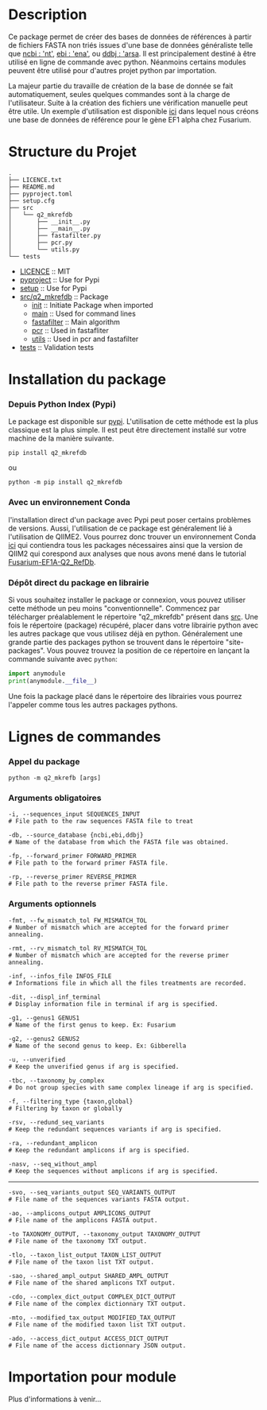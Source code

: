 # Description

Ce package permet de créer des bases de données de références à partir de fichiers FASTA non triés issues d'une base de données généraliste telle que [ncbi : 'nt'](https://www.ncbi.nlm.nih.gov/nucleotide/), [ebi : 'ena'](https://www.ebi.ac.uk/ena/browser/home), ou [ddbj : 'arsa](http://ddbj.nig.ac.jp/arsa/). Il est principalement destiné à être utilisé en ligne de commande avec python. Néanmoins certains modules peuvent être utilisé pour d'autres projet python par importation.

La majeur partie du travaille de création de la base de donnée se fait automatiquement, seules quelques commandes sont à la charge de l'utilisateur. Suite à la création des fichiers une vérification manuelle peut être utile. Un exemple d'utilisation est disponible [ici](https://github.com/cplessis/Fusarium-EF1A-Q2_RefDb) dans lequel nous créons une base de données de référence pour le gène EF1 alpha chez Fusarium. 

# Structure du Projet

``` shell
.
├── LICENCE.txt
├── README.md
├── pyproject.toml
├── setup.cfg
├── src
│   └── q2_mkrefdb
│       ├── __init__.py
│       ├── __main__.py
│       ├── fastafilter.py
│       ├── pcr.py
│       └── utils.py
└── tests
```

* [LICENCE](./LICENCE.txt) :: MIT
* [pyproject](./pyproject.toml) :: Use for Pypi
* [setup](./setup.cfg) :: Use for Pypi
* [src/q2_mkrefdb](./src/q2_mkrefdb) :: Package
  * [init](./src/q2_mkrefdb/__init__.py) :: Initiate Package when imported
  * [main](./src/q2_mkrefdb/__main__.py) :: Used for command lines
  * [fastafilter](./src/q2_mkrefdb/fastafilter.py) :: Main algorithm
  * [pcr](./src/q2_mkrefdb/pcr.py) :: Used in fastafliter
  * [utils](./src/q2_mkrefdb/utils.py) :: Used in pcr and fastafilter
* [tests](./tests) :: Validation tests



# Installation du package

### Depuis Python Index (Pypi)

Le package est disponible sur [pypi](https://pypi.org/). L'utilisation de cette méthode est la plus classique est la plus simple. Il est peut être directement installé sur votre machine de la manière suivante.

```shell
pip install q2_mkrefdb
```

ou

```shell
python -m pip install q2_mkrefdb
```

### Avec un environnement Conda

l'installation direct d'un package avec Pypi peut poser certains problèmes de versions. Aussi, l'utilisation de ce package est généralement lié à l'utilisation de QIIME2. Vous pourrez donc trouver un environnement Conda [ici]() qui contiendra tous les packages nécessaires ainsi que la version de QIIM2 qui corespond aux analyses que nous avons mené dans le tutorial [Fusarium-EF1A-Q2_RefDb](https://github.com/cplessis/Fusarium-EF1A-Q2_RefDb).

### Dépôt direct du package en librairie

Si vous souhaitez installer le package or connexion, vous pouvez utiliser cette méthode un peu moins "conventionnelle". Commencez par télécharger préalablement le répertoire "q2_mkrefdb" présent dans [src](./src). Une fois le répertoire (package) récupéré, placer dans votre librairie python avec les autres package que vous utilisez déjà en python. Généralement une grande partie des packages python se trouvent dans le répertoire "site-packages". Vous pouvez trouvez la position de ce répertoire en lançant la commande suivante avec `python`:

```python
import anymodule
print(anymodule.__file__)
```

Une fois la package placé dans le répertoire des librairies vous pourrez l'appeler comme tous les autres packages pythons.

# Lignes de commandes

### Appel du package

``` shell
python -m q2_mkrefb [args]
```

### Arguments obligatoires

```shell
-i, --sequences_input SEQUENCES_INPUT
# File path to the raw sequences FASTA file to treat 
```



 ```shell
-db, --source_database {ncbi,ebi,ddbj}
# Name of the database from which the FASTA file was obtained.
 ```



```shell
-fp, --forward_primer FORWARD_PRIMER
# File path to the forward primer FASTA file.
```

 

```shell
-rp, --reverse_primer REVERSE_PRIMER
# File path to the reverse primer FASTA file.
```

 

### Arguments optionnels

```shell
-fmt, --fw_mismatch_tol FW_MISMATCH_TOL
# Number of mismatch which are accepted for the forward primer annealing.
```

  

```shell
-rmt, --rv_mismatch_tol RV_MISMATCH_TOL
# Number of mismatch which are accepted for the reverse primer annealing.
```

 

```shell
-inf, --infos_file INFOS_FILE
# Informations file in which all the files treatments are recorded.
```



```shell
-dit, --displ_inf_terminal
# Display information file in terminal if arg is specified.
```

 

```shell
-g1, --genus1 GENUS1
# Name of the first genus to keep. Ex: Fusarium
```

 

```shell
-g2, --genus2 GENUS2
# Name of the second genus to keep. Ex: Gibberella
```

 

```shell
-u, --unverified
# Keep the unverified genus if arg is specified.
```

 

```shell
-tbc, --taxonomy_by_complex
# Do not group species with same complex lineage if arg is specified.
```

 

```shell
-f, --filtering_type {taxon,global}
# Filtering by taxon or globally
```

 

```shell
-rsv, --redund_seq_variants
# Keep the redundant sequences variants if arg is specified.
```

 

```shell
-ra, --redundant_amplicon
# Keep the redundant amplicons if arg is specified.
```

 

```shell
-nasv, --seq_without_ampl
# Keep the sequences without amplicons if arg is specified.
```

---



```shell
-svo, --seq_variants_output SEQ_VARIANTS_OUTPUT
# File name of the sequences variants FASTA output.
```

   

```shell
-ao, --amplicons_output AMPLICONS_OUTPUT
# File name of the amplicons FASTA output.
```

 

```shell
-to TAXONOMY_OUTPUT, --taxonomy_output TAXONOMY_OUTPUT
# File name of the taxonomy TXT output.
```

 

```shell
-tlo, --taxon_list_output TAXON_LIST_OUTPUT
# File name of the taxon list TXT output.
```

 

```shell
-sao, --shared_ampl_output SHARED_AMPL_OUTPUT
# File name of the shared amplicons TXT output.
```

 

```shell
-cdo, --complex_dict_output COMPLEX_DICT_OUTPUT
# File name of the complex dictionnary TXT output.
```

  

```shell
-mto, --modified_tax_output MODIFIED_TAX_OUTPUT
# File name of the modified taxon list TXT output.
```

 

```shell
-ado, --access_dict_output ACCESS_DICT_OUTPUT
# File name of the access dictionnary JSON output.
```

  

# Importation pour module

Plus d'informations à venir...



